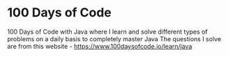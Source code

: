 # 100 Days of Code
100 Days of Code with Java where I learn and solve different types of problems on a daily basis to completely master Java
The questions I solve are from this website - https://www.100daysofcode.io/learn/java
